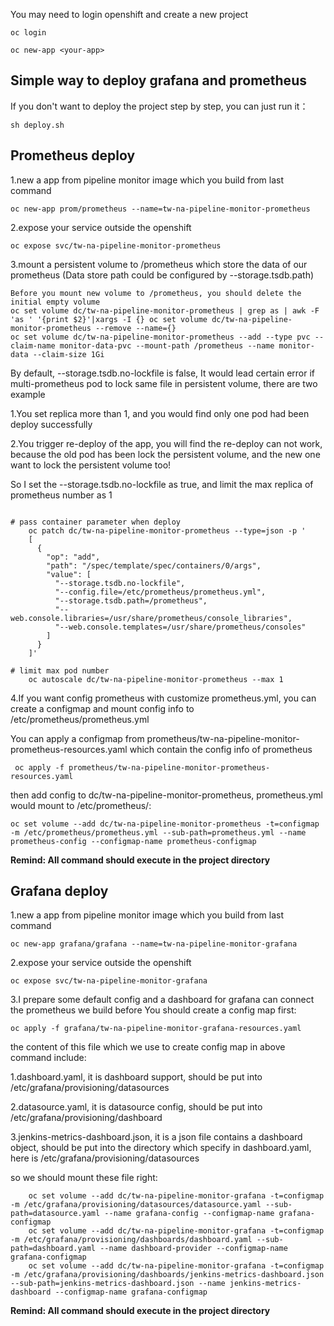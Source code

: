 
You may need to login openshift and create a new project

```
oc login

oc new-app <your-app>
```

## Simple way to deploy grafana and prometheus

If you don't want to deploy the project step by step, you can just run it：
```
sh deploy.sh
```

## Prometheus deploy
1.new a app from pipeline monitor image which you build from last command

```
oc new-app prom/prometheus --name=tw-na-pipeline-monitor-prometheus
```

2.expose your service outside the openshift

```
oc expose svc/tw-na-pipeline-monitor-prometheus
```

3.mount a persistent volume to /prometheus which store the data of our prometheus (Data store path could be configured by --storage.tsdb.path)

```
Before you mount new volume to /prometheus, you should delete the initial empty volume
oc set volume dc/tw-na-pipeline-monitor-prometheus | grep as | awk -F 'as ' '{print $2}'|xargs -I {} oc set volume dc/tw-na-pipeline-monitor-prometheus --remove --name={}
oc set volume dc/tw-na-pipeline-monitor-prometheus --add --type pvc --claim-name monitor-data-pvc --mount-path /prometheus --name monitor-data --claim-size 1Gi
```

  By default, --storage.tsdb.no-lockfile is false, It would lead certain error if multi-prometheus pod to lock same file in persistent volume, there are two example
   
   1.You set replica more than 1, and you would find only one pod had been deploy successfully
   
   2.You trigger re-deploy of the app, you will find the re-deploy can not work, because the old pod has been lock the persistent volume, and the new one want to lock the persistent volume too!

  So I set the --storage.tsdb.no-lockfile as true, and limit the max replica of prometheus number as 1
  
```shell script

# pass container parameter when deploy
    oc patch dc/tw-na-pipeline-monitor-prometheus --type=json -p '
    [
      {
        "op": "add",
        "path": "/spec/template/spec/containers/0/args",
        "value": [
          "--storage.tsdb.no-lockfile",
          "--config.file=/etc/prometheus/prometheus.yml",
          "--storage.tsdb.path=/prometheus",
          "--web.console.libraries=/usr/share/prometheus/console_libraries",
          "--web.console.templates=/usr/share/prometheus/consoles"
        ]
      }
    ]'

# limit max pod number
    oc autoscale dc/tw-na-pipeline-monitor-prometheus --max 1
``` 

4.If you want config prometheus with customize prometheus.yml, you can create a configmap and mount config info to /etc/prometheus/prometheus.yml

You can apply a configmap from prometheus/tw-na-pipeline-monitor-prometheus-resources.yaml which contain the config info of prometheus
```$xslt
 oc apply -f prometheus/tw-na-pipeline-monitor-prometheus-resources.yaml
```

then add config to dc/tw-na-pipeline-monitor-prometheus, prometheus.yml would mount to /etc/prometheus/:

```
oc set volume --add dc/tw-na-pipeline-monitor-prometheus -t=configmap -m /etc/prometheus/prometheus.yml --sub-path=prometheus.yml --name prometheus-config --configmap-name prometheus-configmap
```

**Remind: All command should execute in the project directory**

## Grafana deploy
1.new a app from pipeline monitor image which you build from last command

```
oc new-app grafana/grafana --name=tw-na-pipeline-monitor-grafana
```

2.expose your service outside the openshift

```
oc expose svc/tw-na-pipeline-monitor-grafana
```

3.I prepare some default config and a dashboard for grafana can connect the prometheus we build before
    You should create a config map first:
    
```    
oc apply -f grafana/tw-na-pipeline-monitor-grafana-resources.yaml
```
    
the content of this file which we use to create config map in above command include:
   
  1.dashboard.yaml, it is dashboard support, should be put into /etc/grafana/provisioning/datasources
        
  2.datasource.yaml, it is datasource config, should be put into /etc/grafana/provisioning/dashboard
        
  3.jenkins-metrics-dashboard.json, it is a json file contains a dashboard object, should be put into the directory which specify in dashboard.yaml, here is /etc/grafana/provisioning/datasources
        
so we should mount these file right:
    
```
    oc set volume --add dc/tw-na-pipeline-monitor-grafana -t=configmap -m /etc/grafana/provisioning/datasources/datasource.yaml --sub-path=datasource.yaml --name grafana-config --configmap-name grafana-configmap
    oc set volume --add dc/tw-na-pipeline-monitor-grafana -t=configmap -m /etc/grafana/provisioning/dashboards/dashboard.yaml --sub-path=dashboard.yaml --name dashboard-provider --configmap-name grafana-configmap
    oc set volume --add dc/tw-na-pipeline-monitor-grafana -t=configmap -m /etc/grafana/provisioning/dashboards/jenkins-metrics-dashboard.json --sub-path=jenkins-metrics-dashboard.json --name jenkins-metrics-dashboard --configmap-name grafana-configmap
```

**Remind: All command should execute in the project directory**
